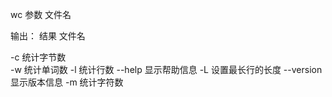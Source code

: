 wc 参数 文件名

输出：
结果   文件名

-c 统计字节数   
-w 统计单词数 
-l 统计行数 
--help 显示帮助信息 
-L 设置最长行的长度
--version 显示版本信息 
-m 统计字符数

